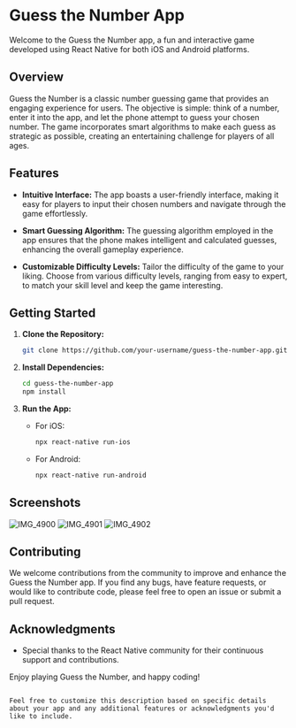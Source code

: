# Guess the Number App

Welcome to the Guess the Number app, a fun and interactive game developed using React Native for both iOS and Android platforms.

## Overview

Guess the Number is a classic number guessing game that provides an engaging experience for users. The objective is simple: think of a number, enter it into the app, and let the phone attempt to guess your chosen number. The game incorporates smart algorithms to make each guess as strategic as possible, creating an entertaining challenge for players of all ages.

## Features

- **Intuitive Interface:** The app boasts a user-friendly interface, making it easy for players to input their chosen numbers and navigate through the game effortlessly.

- **Smart Guessing Algorithm:** The guessing algorithm employed in the app ensures that the phone makes intelligent and calculated guesses, enhancing the overall gameplay experience.

- **Customizable Difficulty Levels:** Tailor the difficulty of the game to your liking. Choose from various difficulty levels, ranging from easy to expert, to match your skill level and keep the game interesting.

## Getting Started

1. **Clone the Repository:**
   ```bash
   git clone https://github.com/your-username/guess-the-number-app.git
   ```

2. **Install Dependencies:**
   ```bash
   cd guess-the-number-app
   npm install
   ```

3. **Run the App:**
   - For iOS:
     ```bash
     npx react-native run-ios
     ```
   - For Android:
     ```bash
     npx react-native run-android
     ```

## Screenshots

![IMG_4900](https://github.com/ivantrj/rn_guess_the_number/assets/11463485/12477244-7277-4915-ab5b-7052a2e39aff)
![IMG_4901](https://github.com/ivantrj/rn_guess_the_number/assets/11463485/4e3e506e-70f9-4ac0-9478-e90fb5468df8)
![IMG_4902](https://github.com/ivantrj/rn_guess_the_number/assets/11463485/c310e57e-6250-473c-b89f-3f977e1eb7cb)



## Contributing

We welcome contributions from the community to improve and enhance the Guess the Number app. If you find any bugs, have feature requests, or would like to contribute code, please feel free to open an issue or submit a pull request.

## Acknowledgments

- Special thanks to the React Native community for their continuous support and contributions.

Enjoy playing Guess the Number, and happy coding!
```

Feel free to customize this description based on specific details about your app and any additional features or acknowledgments you'd like to include.
